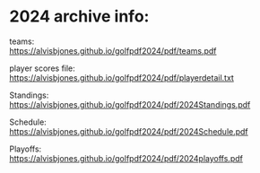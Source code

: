 ---
---
# 2024 archive info:

teams: <br>
https://alvisbjones.github.io/golfpdf2024/pdf/teams.pdf <br>

player scores file: <br>
https://alvisbjones.github.io/golfpdf2024/pdf/playerdetail.txt <br>

Standings: <br>
https://alvisbjones.github.io/golfpdf2024/pdf/2024Standings.pdf<br>

Schedule: <br>
https://alvisbjones.github.io/golfpdf2024/pdf/2024Schedule.pdf
 <br>

Playoffs: <br>
https://alvisbjones.github.io/golfpdf2024/pdf/2024playoffs.pdf
<br>







